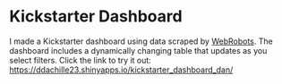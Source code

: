 # Kickstarter Dashboard
I made a Kickstarter dashboard using data scraped by [WebRobots](https://webrobots.io/kickstarter-datasets/). The dashboard includes a dynamically changing table that updates as you select filters. Click the link to try it out: https://ddachille23.shinyapps.io/kickstarter_dashboard_dan/
